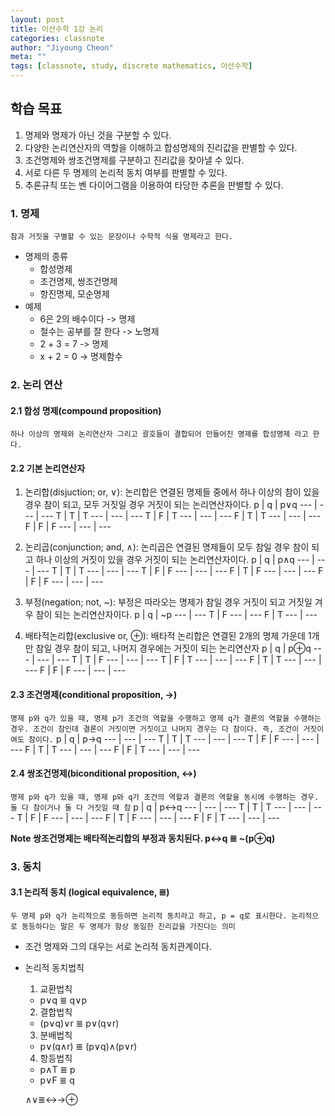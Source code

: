 ```yaml
---
layout: post
title: 이산수학 1강 논리
categories: classnote
author: "Jiyoung Cheon"
meta: ""
tags: [classnote, study, discrete mathematics, 이산수학]
---
```


## 학습 목표

1. 명제와 명제가 아닌 것을 구분할 수 있다.
2. 다양한 논리연산자의 역할을 이해하고 합성명제의 진리값을 판별할 수 있다.
3. 조건명제와 쌍조건명제를 구분하고 진리값을 찾아낼 수 있다.
4. 서로 다른 두 명제의 논리적 동치 여부를 판별할 수 있다.
5. 추론규칙 또는 벤 다이어그램을 이용하여 타당한 추론을 판별할 수 있다.


### 1. 명제
`참과 거짓을 구별할 수 있는 문장이나 수학적 식을 명제라고 한다.`
* 명제의 종류
  * 합성명제
  * 조건명제, 쌍조건명제
  * 항진명제, 모순명제
* 예제
  * 6은 2의 배수이다 -> 명제
  * 철수는 공부를 잘 한다 -> 노명제
  * 2 + 3 = 7 -> 명제
  * x + 2 = 0 -> 명제함수

### 2. 논리 연산

#### 2.1 합성 명제(compound proposition)
`하나 이상의 명제와 논리연산자 그리고 괄호들이 결합되어 만들어진 명제를 합성명제 라고 한다.`
#### 2.2 기본 논리연산자
  1. 논리합(disjuction; or, ∨): 논리합은 연결된 명제들 중에서 하나 이상의 참이 있을 경우 참이 되고, 모두 거짓일 경우 거짓이 되는 논리연산자이다.
p | q | p∨q
--- | --- | ---
T | T | T
--- | --- | ---
T | F | T
--- | --- | ---
F | T | T
--- | --- | ---
F | F | F
--- | --- | ---

  2. 논리곱(conjunction; and, ∧): 논리곱은 연결된 명제들이 모두 참일 경우 참이 되고 하나 이상의 거짓이 있을 경우 거짓이 되는 논리연산자이다.
p | q | p∧q
--- | --- | ---
T | T | T
--- | --- | ---
T | F | F
--- | --- | ---
F | T | F
--- | --- | ---
F | F | F
--- | --- | ---

3. 부정(negation; not, ~): 부정은 따라오는 명제가 참일 경우 거짓이 되고 거짓일 겨우 참이 되는 논리연산자이다.
p | q | ~p
--- | ---
T | F
--- | ---
F | T
--- | ---

4. 배타적논리합(exclusive or, ⊕): 배타적 논리합은 연결된 2개의 명제 가운데 1개만 참일 경우 참이 되고, 나머지 경우에는 거짓이 되는 논리연산자
p | q | p⊕q
--- | --- | ---
T | T | F
--- | --- | ---
T | F | T
--- | --- | ---
F | T | T
--- | --- | ---
F | F | F
--- | --- | ---

#### 2.3 조건명제(conditional proposition, →)
`명제 p와 q가 있을 때, 명제 p가 조건의 역할을 수행하고 명제 q가 결론의 역할을 수행하는 경우. 조건이 참인데 결론이 거짓이면 거짓이고 나머지 경우는 다 참이다. 즉, 조건이 거짓이여도 참이다.`
p | q | p→q
--- | --- | ---
T | T | T
--- | --- | ---
T | F | F
--- | --- | ---
F | T | T
--- | --- | ---
F | F | T
--- | --- | ---

#### 2.4 쌍조건명제(biconditional proposition, ↔︎)
`명제 p와 q가 있을 때, 명제 p와 q가 조건의 역할과 결론의 역할을 동시에 수행하는 경우. 둘 다 참이거나 둘 다 거짓일 때 참`
p | q | p↔︎q
--- | --- | ---
T | T | T
--- | --- | ---
T | F | F
--- | --- | ---
F | T | F
--- | --- | ---
F | F | T
--- | --- | ---

 **Note 쌍조건명제는 배타적논리합의 부정과 동치된다. p↔︎q ≣ ~(p⊕q)**

### 3. 동치
#### 3.1 논리적 동치 (logical equivalence, ≣)
`두 명제 p와 q가 논리적으로 동등하면 논리적 동치라고 하고, p = q로 표시한다. 논리적으로 동등하다는 말은 두 명제가 항상 동일한 진리값을 가진다는 의미`
* 조건 명제와 그의 대우는 서로 논리적 동치관계이다.
* 논리적 동치법칙
  1. 교환법칙
    * p∨q ≣ q∨p
  2. 결합법칙
    * (p∨q)∨r ≣ p∨(q∨r)
  3. 분배법칙
    * p∨(q∧r) ≣ (p∨q)∧(p∨r)
  4. 항등법칙
    * p∧T ≣ p
    * p∨F ≣ q

  ∧∨≣↔︎→⊕
